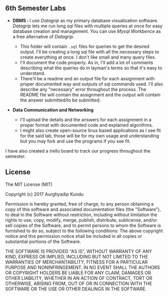 ## 6th Semester Labs

- **DBMS :** I use *Datagrip* as my primary database visualization software. *Datagrip* lets me run long sql files with multiple queries at once for easy database creation and management. You can use *Mysql Workbence* as a free alternative of *Datagrip*.
	* This folder will contain `.sql` files for queries to get the desired output. I'll be creating a long sql file with all the necessary steps to create everything at once. I don't like small and many query files.
	* I'll document the code properly. As in, I'll add a lot of comments describing what the queries do in layman's terms so that it's easy to understand.
	* There'll be a readme and an output file for each assignment with proper documented way and outputs of sql commands used. I'll also describe any "necessary" error throughout the process. The README file will contain the assignment and the output will contain the answer submitted/to be submitted.

- **Data Communication and Networking**
	* I'll upload the details and the answers for each assignment in a proper format with documented code and explained algorithms.
	* I might also create open-source linux based applications as I see fit for the said lab, those will be for my own usage and understanding but you may fork and use the programs if you see fit. 

I have also created a trello board to track our progress throughout the semester.

## License
The MIT License (MIT)

Copyright (c) 2017 Aurghyadip Kundu

Permission is hereby granted, free of charge, to any person obtaining a 
copy of this software and associated documentation files (the "Software"), 
to deal in the Software without restriction, including without limitation 
the rights to use, copy, modify, merge, publish, distribute, sublicense, 
and/or sell copies of the Software, and to permit persons to whom the 
Software is furnished to do so, subject to the following conditions:
The above copyright notice and this permission notice shall be included in 
all copies or substantial portions of the Software.

THE SOFTWARE IS PROVIDED "AS IS", WITHOUT WARRANTY OF ANY KIND, EXPRESS 
OR IMPLIED, INCLUDING BUT NOT LIMITED TO THE WARRANTIES OF MERCHANTABILITY, 
FITNESS FOR A PARTICULAR PURPOSE AND NONINFRINGEMENT. IN NO EVENT SHALL THE 
AUTHORS OR COPYRIGHT HOLDERS BE LIABLE FOR ANY CLAIM, DAMAGES OR OTHER 
LIABILITY, WHETHER IN AN ACTION OF CONTRACT, TORT OR OTHERWISE, ARISING 
FROM, OUT OF OR IN CONNECTION WITH THE SOFTWARE OR THE USE OR OTHER 
DEALINGS IN THE SOFTWARE.
